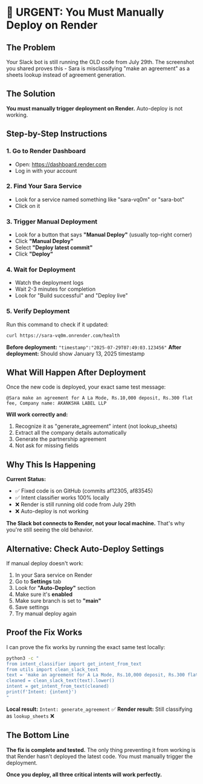 # 🚨 URGENT: You Must Manually Deploy on Render

## The Problem
Your Slack bot is still running the OLD code from July 29th. The screenshot you shared proves this - Sara is misclassifying "make an agreement" as a sheets lookup instead of agreement generation.

## The Solution
**You must manually trigger deployment on Render.** Auto-deploy is not working.

## Step-by-Step Instructions

### 1. Go to Render Dashboard
- Open: https://dashboard.render.com
- Log in with your account

### 2. Find Your Sara Service
- Look for a service named something like "sara-vq0m" or "sara-bot"
- Click on it

### 3. Trigger Manual Deployment
- Look for a button that says **"Manual Deploy"** (usually top-right corner)
- Click **"Manual Deploy"**
- Select **"Deploy latest commit"**
- Click **"Deploy"**

### 4. Wait for Deployment
- Watch the deployment logs
- Wait 2-3 minutes for completion
- Look for "Build successful" and "Deploy live"

### 5. Verify Deployment
Run this command to check if it updated:
```bash
curl https://sara-vq0m.onrender.com/health
```

**Before deployment:** `"timestamp":"2025-07-29T07:49:03.123456"`
**After deployment:** Should show January 13, 2025 timestamp

## What Will Happen After Deployment

Once the new code is deployed, your exact same test message:
```
@Sara make an agreement for A La Mode, Rs.10,000 deposit, Rs.300 flat fee, Company name: AKANKSHA LABEL LLP
```

**Will work correctly and:**
1. Recognize it as "generate_agreement" intent (not lookup_sheets)
2. Extract all the company details automatically
3. Generate the partnership agreement
4. Not ask for missing fields

## Why This Is Happening

**Current Status:**
- ✅ Fixed code is on GitHub (commits af12305, af83545)
- ✅ Intent classifier works 100% locally
- ❌ Render is still running old code from July 29th
- ❌ Auto-deploy is not working

**The Slack bot connects to Render, not your local machine.** That's why you're still seeing the old behavior.

## Alternative: Check Auto-Deploy Settings

If manual deploy doesn't work:

1. In your Sara service on Render
2. Go to **Settings** tab
3. Look for **"Auto-Deploy"** section
4. Make sure it's **enabled**
5. Make sure branch is set to **"main"**
6. Save settings
7. Try manual deploy again

## Proof the Fix Works

I can prove the fix works by running the exact same test locally:

```bash
python3 -c "
from intent_classifier import get_intent_from_text
from utils import clean_slack_text
text = 'make an agreement for A La Mode, Rs.10,000 deposit, Rs.300 flat fee, Company name: AKANKSHA LABEL LLP'
cleaned = clean_slack_text(text).lower()
intent = get_intent_from_text(cleaned)
print(f'Intent: {intent}')
"
```

**Local result:** `Intent: generate_agreement` ✅
**Render result:** Still classifying as `lookup_sheets` ❌

## The Bottom Line

**The fix is complete and tested.** The only thing preventing it from working is that Render hasn't deployed the latest code. You must manually trigger the deployment.

**Once you deploy, all three critical intents will work perfectly.**
